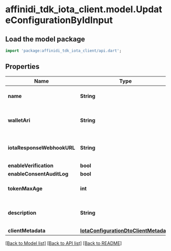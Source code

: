 # affinidi_tdk_iota_client.model.UpdateConfigurationByIdInput

## Load the model package

```dart
import 'package:affinidi_tdk_iota_client/api.dart';
```

## Properties

| Name                       | Type                                                                            | Description                              | Notes      |
| -------------------------- | ------------------------------------------------------------------------------- | ---------------------------------------- | ---------- |
| **name**                   | **String**                                                                      | The name of the config                   | [optional] |
| **walletAri**              | **String**                                                                      | The wallet Ari that will be used to sign | [optional] |
| **iotaResponseWebhookURL** | **String**                                                                      | webhook to call when data is ready       | [optional] |
| **enableVerification**     | **bool**                                                                        |                                          | [optional] |
| **enableConsentAuditLog**  | **bool**                                                                        |                                          | [optional] |
| **tokenMaxAge**            | **int**                                                                         | token time to live in seconds            | [optional] |
| **description**            | **String**                                                                      | The description of the config            | [optional] |
| **clientMetadata**         | [**IotaConfigurationDtoClientMetadata**](IotaConfigurationDtoClientMetadata.md) |                                          | [optional] |

[[Back to Model list]](../README.md#documentation-for-models) [[Back to API list]](../README.md#documentation-for-api-endpoints) [[Back to README]](../README.md)
